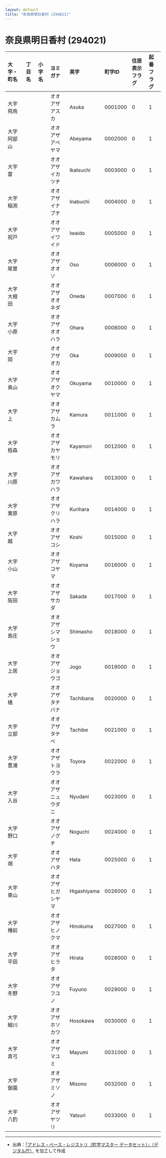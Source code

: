 ```yaml
---
layout: default
title: "奈良県明日香村 (294021)"
---
```


# 奈良県明日香村 (294021)

| 大字・町名 | 丁目名 | 小字名 | ヨミガナ | 英字 | 町字ID | 住居表示フラグ | 起番フラグ |
|:---|:---|:---|:---|:---|:---|:---|:---|
| 大字飛鳥 |  |  | オオアザアスカ | Asuka | 0001000 | 0 | 1 |
| 大字阿部山 |  |  | オオアザアベヤマ | Abeyama | 0002000 | 0 | 1 |
| 大字雷 |  |  | オオアザイカツチ | Ikatsuchi | 0003000 | 0 | 1 |
| 大字稲渕 |  |  | オオアザイナブチ | Inabuchi | 0004000 | 0 | 1 |
| 大字祝戸 |  |  | オオアザイワイド | Iwaido | 0005000 | 0 | 1 |
| 大字尾曽 |  |  | オオアザオオソ | Oso | 0006000 | 0 | 1 |
| 大字大根田 |  |  | オオアザオオネダ | Oneda | 0007000 | 0 | 1 |
| 大字小原 |  |  | オオアザオオハラ | Ohara | 0008000 | 0 | 1 |
| 大字岡 |  |  | オオアザオカ | Oka | 0009000 | 0 | 1 |
| 大字奥山 |  |  | オオアザオクヤマ | Okuyama | 0010000 | 0 | 1 |
| 大字上 |  |  | オオアザカムラ | Kamura | 0011000 | 0 | 1 |
| 大字栢森 |  |  | オオアザカヤモリ | Kayamori | 0012000 | 0 | 1 |
| 大字川原 |  |  | オオアザカワハラ | Kawahara | 0013000 | 0 | 1 |
| 大字栗原 |  |  | オオアザクリハラ | Kurihara | 0014000 | 0 | 1 |
| 大字越 |  |  | オオアザコシ | Koshi | 0015000 | 0 | 1 |
| 大字小山 |  |  | オオアザコヤマ | Koyama | 0016000 | 0 | 1 |
| 大字阪田 |  |  | オオアザサカダ | Sakada | 0017000 | 0 | 1 |
| 大字島庄 |  |  | オオアザシマショウ | Shimasho | 0018000 | 0 | 1 |
| 大字上居 |  |  | オオアザジョウゴ | Jogo | 0019000 | 0 | 1 |
| 大字橘 |  |  | オオアザタチバナ | Tachibana | 0020000 | 0 | 1 |
| 大字立部 |  |  | オオアザタチベ | Tachibe | 0021000 | 0 | 1 |
| 大字豊浦 |  |  | オオアザトヨウラ | Toyora | 0022000 | 0 | 1 |
| 大字入谷 |  |  | オオアザニュウダニ | Nyudani | 0023000 | 0 | 1 |
| 大字野口 |  |  | オオアザノグチ | Noguchi | 0024000 | 0 | 1 |
| 大字畑 |  |  | オオアザハタ | Hata | 0025000 | 0 | 1 |
| 大字東山 |  |  | オオアザヒガシヤマ | Higashiyama | 0026000 | 0 | 1 |
| 大字檜前 |  |  | オオアザヒノクマ | Hinokuma | 0027000 | 0 | 1 |
| 大字平田 |  |  | オオアザヒラタ | Hirata | 0028000 | 0 | 1 |
| 大字冬野 |  |  | オオアザフユノ | Fuyuno | 0029000 | 0 | 1 |
| 大字細川 |  |  | オオアザホソカワ | Hosokawa | 0030000 | 0 | 1 |
| 大字真弓 |  |  | オオアザマユミ | Mayumi | 0031000 | 0 | 1 |
| 大字御園 |  |  | オオアザミソノ | Misono | 0032000 | 0 | 1 |
| 大字八釣 |  |  | オオアザヤツリ | Yatsuri | 0033000 | 0 | 1 |

---

- 出典：[「アドレス・ベース・レジストリ（町字マスター データセット）』（デジタル庁）](https://www.digital.go.jp/policies/base_registry_address/) を加工して作成
